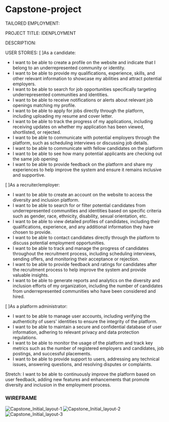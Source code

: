 # Capstone-project

TAILORED EMPLOYMENT:

PROJECT TITLE: IDENPLOYMENT

DESCRIPTION:




USER STORIES:
[ ]As a candidate:
- I want to be able to create a profile on the website and indicate that I belong to an underrepresented community or identity.
- I want to be able to provide my qualifications, experience, skills, and other relevant information to showcase my abilities and attract potential employers.
- I want to be able to search for job opportunities specifically targeting underrepresented communities and identities.
- I want to be able to receive notifications or alerts about relevant job openings matching my profile.
- I want to be able to apply for jobs directly through the platform, including uploading my resume and cover letter.
- I want to be able to track the progress of my applications, including receiving updates on whether my application has been viewed, shortlisted, or rejected.
- I want to be able to communicate with potential employers through the platform, such as scheduling interviews or discussing job details.
- I want to be able to communicate with fellow candidates on the platform
- I want to be able to see how many potential applicants are checking out the same job opening
- I want to be able to provide feedback on the platform and share my experiences to help improve the system and ensure it remains inclusive and supportive.


[ ]As a recruiter/employer:
- I want to be able to create an account on the website to access the diversity and inclusion platform.
- I want to be able to search for or filter potential candidates from underrepresented communities and identities based on specific criteria such as gender, race, ethnicity, disability, sexual orientation, etc.
- I want to be able to view detailed profiles of candidates, including their qualifications, experience, and any additional information they have chosen to provide.
- I want to be able to contact candidates directly through the platform to discuss potential employment opportunities.
- I want to be able to track and manage the progress of candidates throughout the recruitment process, including scheduling interviews, sending offers, and monitoring their acceptance or rejection.
- I want to be able to provide feedback and ratings for candidates after the recruitment process to help improve the system and provide valuable insights.
- I want to be able to generate reports and analytics on the diversity and inclusion efforts of my organization, including the number of candidates from underrepresented communities who have been considered and hired.

[ ]As a platform administrator:

- I want to be able to manage user accounts, including verifying the authenticity of users' identities to ensure the integrity of the platform.
- I want to be able to maintain a secure and confidential database of user information, adhering to relevant privacy and data protection regulations.
- I want to be able to monitor the usage of the platform and track key metrics such as the number of registered employers and candidates, job postings, and successful placements.
- I want to be able to provide support to users, addressing any technical issues, answering questions, and resolving disputes or complaints.

Stretch: I want to be able to continuously improve the platform based on user feedback, adding new features and enhancements that promote diversity and inclusion in the employment process.

### WIREFRAME
![Capstone_Initial_layout-1](https://github.com/Henrywis/Capstone-project/assets/105118133/e870c07c-9e59-4fae-a601-1737f9eb6d65)
![Capstone_Initial_layout-2](https://github.com/Henrywis/Capstone-project/assets/105118133/4a0ea00c-f48c-4c94-b35b-f7014d5cbd53)
![Capstone_Initial_layout-3](https://github.com/Henrywis/Capstone-project/assets/105118133/0f071f84-70ac-4164-b61b-4771f0a8d0bc)


